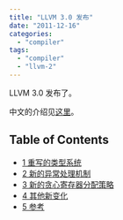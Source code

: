 ```yaml
---
title: "LLVM 3.0 发布"
date: "2011-12-16"
categories: 
  - "compiler"
tags: 
  - "compiler"
  - "llvm-2"
---
```


LLVM 3.0 发布了。

中文的介绍见[这里](http://www.lingcc.com/2011/12/08/11882/)。

## Table of Contents

- [1 重写的类型系统](http://www.lingcc.com/2011/12/08/11882/#sec-1)
- [2 新的异常处理机制](http://www.lingcc.com/2011/12/08/11882/#sec-2)
- [3 新的贪心寄存器分配策略](http://www.lingcc.com/2011/12/08/11882/#sec-3)
- [4 其他新变化](http://www.lingcc.com/2011/12/08/11882/#sec-4)
- [5 参考](http://www.lingcc.com/2011/12/08/11882/#sec-5)
